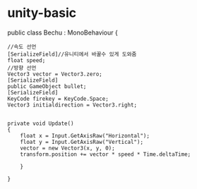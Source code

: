 # unity-basic
public class Bechu : MonoBehaviour
{
    
    //속도 선언
    [SerializeField]//유니티에서 바꿀수 있게 도와줌
    float speed;
    //방향 선언
    Vector3 vector = Vector3.zero;
    [SerializeField]
    public GameObject bullet;
    [SerializeField]
    KeyCode firekey = KeyCode.Space;
    Vector3 initialdirection = Vector3.right;


    private void Update()
    {
        float x = Input.GetAxisRaw("Horizontal");
        float y = Input.GetAxisRaw("Vertical");
        vector = new Vector3(x, y, 0);
        transform.position += vector * speed * Time.deltaTime;
        
        }

    }
